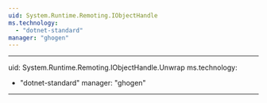 ```yaml
---
uid: System.Runtime.Remoting.IObjectHandle
ms.technology: 
  - "dotnet-standard"
manager: "ghogen"
---
```


---
uid: System.Runtime.Remoting.IObjectHandle.Unwrap
ms.technology: 
  - "dotnet-standard"
manager: "ghogen"
---
